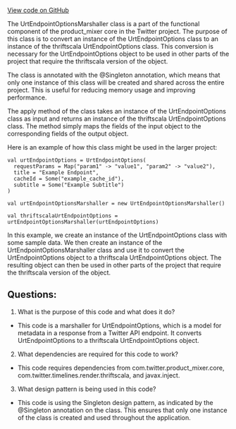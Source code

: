 [View code on GitHub](https://github.com/misbahsy/the-algorithm/product-mixer/core/src/main/scala/com/twitter/product_mixer/core/functional_component/marshaller/response/urt/metadata/UrtEndpointOptionsMarshaller.scala)

The UrtEndpointOptionsMarshaller class is a part of the functional component of the product_mixer core in the Twitter project. The purpose of this class is to convert an instance of the UrtEndpointOptions class to an instance of the thriftscala UrtEndpointOptions class. This conversion is necessary for the UrtEndpointOptions object to be used in other parts of the project that require the thriftscala version of the object.

The class is annotated with the @Singleton annotation, which means that only one instance of this class will be created and shared across the entire project. This is useful for reducing memory usage and improving performance.

The apply method of the class takes an instance of the UrtEndpointOptions class as input and returns an instance of the thriftscala UrtEndpointOptions class. The method simply maps the fields of the input object to the corresponding fields of the output object.

Here is an example of how this class might be used in the larger project:

```
val urtEndpointOptions = UrtEndpointOptions(
  requestParams = Map("param1" -> "value1", "param2" -> "value2"),
  title = "Example Endpoint",
  cacheId = Some("example_cache_id"),
  subtitle = Some("Example Subtitle")
)

val urtEndpointOptionsMarshaller = new UrtEndpointOptionsMarshaller()

val thriftscalaUrtEndpointOptions = urtEndpointOptionsMarshaller(urtEndpointOptions)
```

In this example, we create an instance of the UrtEndpointOptions class with some sample data. We then create an instance of the UrtEndpointOptionsMarshaller class and use it to convert the UrtEndpointOptions object to a thriftscala UrtEndpointOptions object. The resulting object can then be used in other parts of the project that require the thriftscala version of the object.
## Questions: 
 1. What is the purpose of this code and what does it do?
- This code is a marshaller for UrtEndpointOptions, which is a model for metadata in a response from a Twitter API endpoint. It converts UrtEndpointOptions to a thriftscala UrtEndpointOptions object.

2. What dependencies are required for this code to work?
- This code requires dependencies from com.twitter.product_mixer.core, com.twitter.timelines.render.thriftscala, and javax.inject.

3. What design pattern is being used in this code?
- This code is using the Singleton design pattern, as indicated by the @Singleton annotation on the class. This ensures that only one instance of the class is created and used throughout the application.